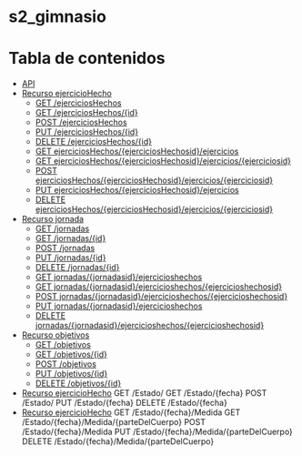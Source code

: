 # s2_gimnasio
# Tabla de contenidos
-  [API](#api-de-la-aplicación-Centro-Deportivo)
  - [Recurso ejercicioHecho](#recurso-ejercicioHecho)
    - [GET /ejerciciosHechos](#GET-/ejerciciosHechos)
    - [GET /ejerciciosHechos/{id}](#GET-/ejerciciosHechos/{id})
    - [POST /ejerciciosHechos](#POST-/ejerciciosHechos)
    - [PUT /ejerciciosHechos/{id}](#PUT-/ejerciciosHechos/{id})
    - [DELETE /ejerciciosHechos/{id}](#DELETE-/ejerciciosHechos/{id})
    - [GET ejerciciosHechos/{ejerciciosHechosid}/ejercicios](#GET-ejerciciosHechos/{ejerciciosHechosid}/ejercicios)
    - [GET ejerciciosHechos/{ejerciciosHechosid}/ejercicios/{ejerciciosid}](#GET-ejerciciosHechos/{ejerciciosHechosid}/ejercicios/{ejerciciosid})
    - [POST ejerciciosHechos/{ejerciciosHechosid}/ejercicios/{ejerciciosid}](#POST-ejerciciosHechos/{ejerciciosHechosid}/ejercicios/{ejerciciosid})
    - [PUT ejerciciosHechos/{ejerciciosHechosid}/ejercicios](#PUT-ejerciciosHechos/{ejerciciosHechosid}/ejercicios)
    - [DELETE ejerciciosHechos/{ejerciciosHechosid}/ejercicios/{ejerciciosid}](#DELETE-ejerciciosHechos/{ejerciciosHechosid}/ejercicios/{ejerciciosid}])
  - [Recurso jornada](#recurso-jornada)
    - [GET /jornadas](#GET-/jornadas)
    - [GET /jornadas/{id}](#GET-/jornadas/{id})
    - [POST /jornadas](#POST-/jornadas)
    - [PUT /jornadas/{id}](#PUT-/jornadas/{id})
    - [DELETE /jornadas/{id}](#DELETE-/jornadas/{id})
    - [GET jornadas/{jornadasid}/ejercicioshechos](#GET-jornadas/{jornadasid}/ejercicioshechos)
    - [GET jornadas/{jornadasid}/ejercicioshechos/{ejercicioshechosid}](#GET-jornadas/{jornadasid}/ejercicioshechos/{ejercicioshechosid})
    - [POST jornadas/{jornadasid}/ejercicioshechos/{ejercicioshechosid}](#POST-jornadas/{jornadasid}/ejercicioshechos/{ejercicioshechosid})
    - [PUT jornadas/{jornadasid}/ejercicioshechos](#PUT-jornadas/{jornadasid}/ejercicioshechos)
    - [DELETE jornadas/{jornadasid}/ejercicioshechos/{ejercicioshechosid}](#DELETE-jornadas/{jornadasid}/ejercicioshechos/{ejercicioshechosid}])
  - [Recurso objetivos](#recurso-objetivos)
    - [GET /objetivos](#GET-/objetivos)
    - [GET /objetivos/{id}](#GET-/objetivos/{id})
    - [POST /objetivos](#POST-/objetivos)
    - [PUT /objetivos/{id}](#PUT-/objetivos/{id})
    - [DELETE /objetivos/{id}](#DELETE-/objetivos/{id})
- [Recurso ejercicioHecho](#recurso-Estado)
     GET /Estado/
     GET /Estado/{fecha}
     POST /Estado/
     PUT /Estado/{fecha}
     DELETE /Estado/{fecha}
 - [Recurso ejercicioHecho](#recurso-Estado)
   GET /Estado/{fecha}/Medida
   GET /Estado/{fecha}/Medida/{parteDelCuerpo} 
   POST /Estado/{fecha}/Medida
   PUT /Estado/{fecha}/Medida/{parteDelCuerpo}
   DELETE /Estado/{fecha}/Medida/{parteDelCuerpo}


